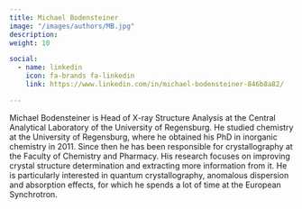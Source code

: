 ```yaml
---
title: Michael Bodensteiner
image: "/images/authors/MB.jpg"
description: 
weight: 10

social:
  - name: linkedin
    icon: fa-brands fa-linkedin
    link: https://www.linkedin.com/in/michael-bodensteiner-846b8a82/

---
```


Michael Bodensteiner is Head of X-ray Structure Analysis at the Central Analytical Laboratory of the University of Regensburg. He studied chemistry at the University of Regensburg, where he obtained his PhD in inorganic chemistry in 2011. Since then he has been responsible for crystallography at the Faculty of Chemistry and Pharmacy. His research focuses on improving crystal structure determination and extracting more information from it. He is particularly interested in quantum crystallography, anomalous dispersion and absorption effects, for which he spends a lot of time at the European Synchrotron.